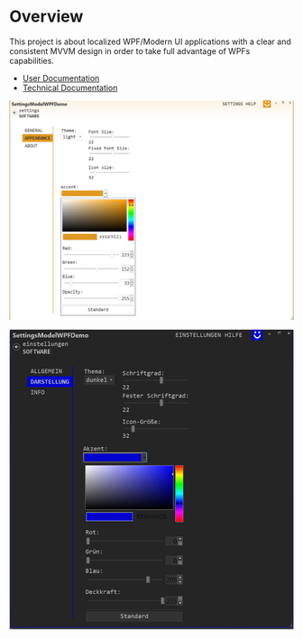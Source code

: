 # Overview

This project is about localized WPF/Modern UI applications with a clear and consistent MVVM design in order to take full advantage of WPFs capabilities.

* [User Documentation](User_Documentation.md)
* [Technical Documentation](Technical_Documentation.md)

![](Documentation_Step3.png)

![](Documentation_Step6.png)
